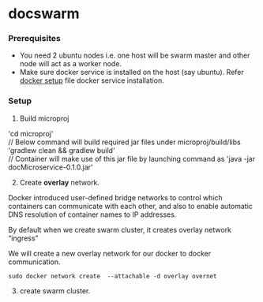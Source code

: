# docswarm

### Prerequisites
- You need 2 ubuntu nodes i.e. one host will be swarm master and other node will act as a worker node. 
- Make sure docker service is installed on the host (say ubuntu). Refer [docker setup](dockerSetup.sh) file docker service installation.

### Setup

1) Build microproj 

'cd microproj' <br />
// Below command will build required jar files under microproj/build/libs <br />
'gradlew clean && gradlew build' <br />
// Container will make use of this jar file by launching command as 'java -jar docMicroservice-0.1.0.jar'<br />


2) Create **overlay** network. 
  
  Docker introduced user-defined bridge networks to control which containers can communicate with each other, and also to   enable automatic DNS resolution of container names to IP addresses. 
  
  By default when we create swarm cluster, it creates overlay network “ingress” 
  
  We will create a new overlay network for our docker to docker communication. 
  
  `sudo docker network create  --attachable -d overlay overnet`
  
 3) create swarm cluster.
